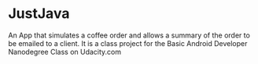 # JustJava
An App that simulates a coffee order and allows a summary of the order to be emailed to a client. It is a class project for the Basic Android Developer Nanodegree Class on Udacity.com
